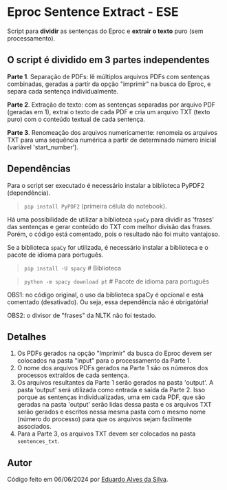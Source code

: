 # Eproc Sentence Extract - ESE
 
 Script para **dividir** as sentenças do Eproc e **extrair o texto** puro (sem processamento).

 ## O script é dividido em 3 partes independentes
 
 **Parte 1**. Separação de PDFs: lê múltiplos arquivos PDFs com sentenças combinadas, geradas a partir da opção "imprimir" na busca do Eproc, e separa cada sentença individualmente.
 
 **Parte 2**. Extração de texto: com as sentenças separadas por arquivo PDF (geradas em 1), extrai o texto de cada PDF e cria um arquivo TXT (texto puro) com o conteúdo textual de cada sentença.

 **Parte 3**. Renomeação dos arquivos numericamente: renomeia os arquivos TXT para uma sequência numérica a partir de determinado número inicial (variável 'start_number').

## Dependências
Para o script ser executado é necessário instalar a biblioteca PyPDF2 (dependência).
> `pip install PyPDF2` (primeira célula do notebook).

Há uma possibilidade de utilizar a biblioteca `spaCy` para dividir as 'frases' das sentenças e gerar conteúdo do TXT com melhor divisão das frases.
Porém, o código está comentado, pois o resultado não foi muito vantajoso.

Se a biblioteca `spaCy` for utilizada, é necessário instalar a biblioteca e o pacote de idioma para português.
> `pip install -U spacy` # Biblioteca

> `python -m spacy download pt` # Pacote de idioma para português

OBS1: no código original, o uso da biblioteca spaCy é opcional e está comentado (desativado). Ou seja, essa dependência não é obrigatória!

OBS2: o divisor de "frases" da NLTK não foi testado.

## Detalhes

1. Os PDFs gerados na opção "Imprimir" da busca do Eproc devem ser colocados na pasta "input" para o processamento da Parte 1.
2. O nome dos arquivos PDFs gerados na Parte 1 são os números dos processos extraídos de cada sentença.
3. Os arquivos resultantes da Parte 1 serão gerados na pasta 'output'. A pasta 'output' será utilizada como entrada e saída da Parte 2. Isso porque as sentenças individualizadas, uma em cada PDF, que são geradas na pasta 'output' serão lidas dessa pasta e os arquivos TXT serão gerados e escritos nessa mesma pasta com o mesmo nome (número do processo) para que os arquivos sejam facilmente associados.
4. Para a Parte 3, os arquivos TXT devem ser colocados na pasta `sentences_txt`.


## Autor

Código feito em 06/06/2024 por [Eduardo Alves da Silva](https://github.com/edualvss).
